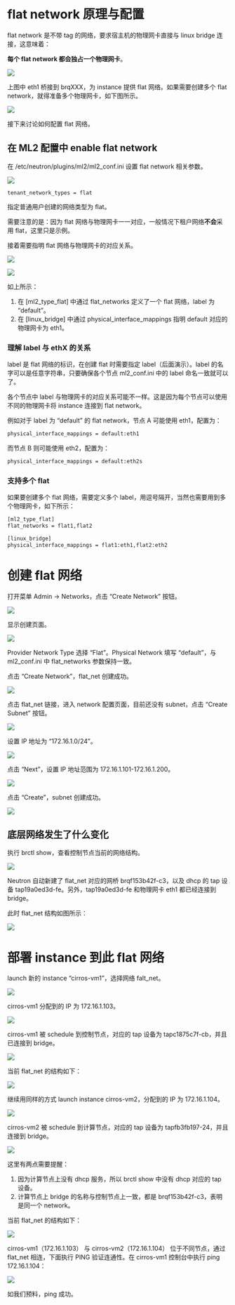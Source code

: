 # flat network 原理与配置

flat network 是不带 tag 的网络，要求宿主机的物理网卡直接与 linux bridge 连接，这意味着：

**每个 flat network 都会独占一个物理网卡**。

![](http://oydlbqndl.bkt.clouddn.com/微信图片_20171207201327.jpg)

上图中 eth1 桥接到 brqXXX，为 instance 提供 flat 网络。如果需要创建多个 flat network，就得准备多个物理网卡，如下图所示。

![](http://oydlbqndl.bkt.clouddn.com/微信图片_20171207201349.jpg)

接下来讨论如何配置 flat 网络。

## 在 ML2 配置中 enable flat network

在 /etc/neutron/plugins/ml2/ml2_conf.ini 设置 flat network 相关参数。

![](http://oydlbqndl.bkt.clouddn.com/微信图片_20171207201426.jpg)

``` shel
tenant_network_types = flat
```

指定普通用户创建的网络类型为 flat。

需要注意的是：因为 flat 网络与物理网卡一一对应，一般情况下租户网络**不会**采用 flat，这里只是示例。

接着需要指明 flat 网络与物理网卡的对应关系。

![](http://oydlbqndl.bkt.clouddn.com/微信图片_20171207201503.jpg)

![](http://oydlbqndl.bkt.clouddn.com/微信图片_20171207201526.png)

如上所示：

1. 在 [ml2_type_flat] 中通过 flat_networks 定义了一个 flat 网络，label 为 “default”。
2. 在 [linux_bridge] 中通过 physical_interface_mappings 指明 default 对应的物理网卡为 eth1。

### 理解 label 与 ethX 的关系

label 是 flat 网络的标识，在创建 flat 时需要指定 label（后面演示）。label 的名字可以是任意字符串，只要确保各个节点 ml2_conf.ini 中的 label 命名一致就可以了。

各个节点中 label 与物理网卡的对应关系可能不一样。这是因为每个节点可以使用不同的物理网卡将 instance 连接到 flat network。

例如对于 label 为 “default” 的 flat network，节点 A 可能使用 eth1，配置为：

``` xml
physical_interface_mappings = default:eth1
```

而节点 B 则可能使用 eth2，配置为：

``` xml
physical_interface_mappings = default:eth2s
```

### 支持多个 flat

如果要创建多个 flat 网络，需要定义多个 label，用逗号隔开，当然也需要用到多个物理网卡，如下所示：

```xml
[ml2_type_flat]
flat_networks = flat1,flat2

[linux_bridge]
physical_interface_mappings = flat1:eth1,flat2:eth2
```

# 创建 flat 网络

打开菜单 Admin -> Networks，点击 “Create Network” 按钮。

![](http://oydlbqndl.bkt.clouddn.com/微信图片_20171207201726.jpg)

显示创建页面。

![](http://oydlbqndl.bkt.clouddn.com/微信图片_20171207201732.jpg)

Provider Network Type 选择 “Flat”。Physical Network 填写 “default”，与 ml2_conf.ini 中 flat_networks 参数保持一致。

点击 “Create Network”，flat_net 创建成功。

![](http://oydlbqndl.bkt.clouddn.com/微信图片_20171207201746.jpg)

点击 flat_net 链接，进入 network 配置页面，目前还没有 subnet，点击 “Create Subnet” 按钮。

![](http://oydlbqndl.bkt.clouddn.com/微信图片_20171207201825.jpg)

设置 IP 地址为 “172.16.1.0/24”。

![](http://oydlbqndl.bkt.clouddn.com/微信图片_20171207201829.jpg)

点击 “Next”，设置 IP 地址范围为 172.16.1.101-172.16.1.200。

![](http://oydlbqndl.bkt.clouddn.com/微信图片_20171207201900.jpg)

点击 “Create”，subnet 创建成功。

![](http://oydlbqndl.bkt.clouddn.com/微信图片_20171207201922.jpg)

## 底层网络发生了什么变化

执行 brctl show，查看控制节点当前的网络结构。

![](http://oydlbqndl.bkt.clouddn.com/微信图片_20171207201956.jpg)

Neutron 自动新建了 flat_net 对应的网桥 brqf153b42f-c3，以及 dhcp 的 tap 设备 tap19a0ed3d-fe。另外，tap19a0ed3d-fe 和物理网卡 eth1 都已经连接到 bridge。

此时 flat_net 结构如图所示：

![](http://oydlbqndl.bkt.clouddn.com/微信图片_20171207202009.jpg)

# 部署 instance 到此 flat 网络

launch 新的 instance “cirros-vm1”，选择网络 falt_net。

![](http://oydlbqndl.bkt.clouddn.com/微信图片_20171207202050.png)

cirros-vm1 分配到的 IP 为 172.16.1.103。

![](http://oydlbqndl.bkt.clouddn.com/微信图片_20171207202110.jpg)

cirros-vm1 被 schedule 到控制节点，对应的 tap 设备为 tapc1875c7f-cb，并且已连接到 bridge。

![](http://oydlbqndl.bkt.clouddn.com/微信图片_20171207202122.jpg)

当前 flat_net 的结构如下：

![](http://oydlbqndl.bkt.clouddn.com/微信图片_20171207202143.jpg)

继续用同样的方式 launch instance cirros-vm2，分配到的 IP 为 172.16.1.104。

![](http://oydlbqndl.bkt.clouddn.com/微信图片_20171207202206.jpg)

cirros-vm2 被 schedule 到计算节点，对应的 tap 设备为 tapfb3fb197-24，并且连接到 bridge。

![](http://oydlbqndl.bkt.clouddn.com/微信图片_20171207202232.jpg)

这里有两点需要提醒：

1. 因为计算节点上没有 dhcp 服务，所以 brctl show 中没有 dhcp 对应的 tap 设备。
2. 计算节点上 bridge 的名称与控制节点上一致，都是 brqf153b42f-c3，表明是同一个 network。

当前 flat_net 的结构如下：

![](http://oydlbqndl.bkt.clouddn.com/微信图片_20171207202244.jpg)

cirros-vm1（172.16.1.103） 与 cirros-vm2（172.16.1.104） 位于不同节点，通过 flat_net 相连，下面执行 PING 验证连通性。在 cirros-vm1 控制台中执行 ping 172.16.1.104：

![](http://oydlbqndl.bkt.clouddn.com/微信图片_20171207202256.jpg)

如我们预料，ping 成功。





